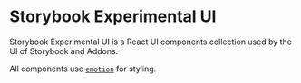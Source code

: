 # Storybook Experimental UI

Storybook Experimental UI is a React UI components collection used by the UI of Storybook and Addons.

All components use [`emotion`](https://emotion.sh) for styling.
